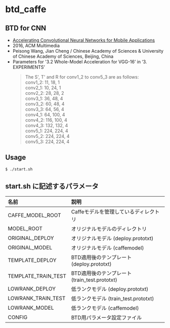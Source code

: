 # btd_caffe

## BTD for CNN
- [Accelerating Convolutional Neural Networks for Mobile Applications](http://dl.acm.org/citation.cfm?id=2967280)
- 2016, ACM Multimedia
- Peisong Wang, 	Jian Cheng / 	Chinese Academy of Sciences & University of Chinese Academy of Sciences, Beijing, China
- Parameters for '3.2 Whole-Model Acceleration for VGG-16’ in ‘3. EXPERIMENTS’
  >The S', T' and R for conv1_2 to conv5_3 are as follows:  
  >conv1_2: 11, 18, 1  
  >conv2_1: 10, 24, 1  
  >conv2_2: 28, 28, 2  
  >conv3_1: 36, 48, 4  
  >conv3_2: 60, 48, 4  
  >conv3_3: 64, 56, 4  
  >conv4_1: 64, 100, 4  
  >conv4_2: 116, 100, 4  
  >conv4_3: 132, 132, 4  
  >conv5_1: 224, 224, 4  
  >conv5_2: 224, 224, 4  
  >conv5_3: 224, 224, 4  

## Usage
```sh
$ ./start.sh
```
## start.sh に記述するパラメータ
| 名前 | 説明 |
| :-- | :-- |
|CAFFE_MODEL_ROOT | Caffeモデルを管理しているディレクトリ |
| MODEL_ROOT | オリジナルモデルのディレクトリ |
| ORIGINAL_DEPLOY | オリジナルモデル (deploy.prototxt)|
| ORIGINAL_MODEL | オリジナルモデル (caffemodel) |
| TEMPLATE_DEPLOY | BTD適用後のテンプレート (deploy.prototxt) |
| TEMPLATE_TRAIN_TEST | BTD適用後のテンプレート (train_test.prototxt) |
| LOWRANK_DEPLOY | 低ランクモデル (deploy.prototxt) |
| LOWRANK_TRAIN_TEST | 低ランクモデル (train_test.prototxt) |
| LOWRANK_MODEL | 低ランクモデル (caffemodel)|
| CONFIG | BTD用パラメータ設定ファイル|
